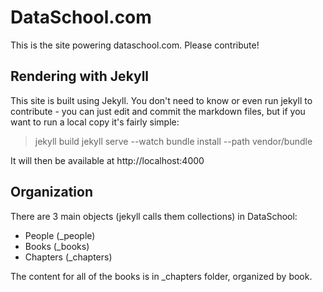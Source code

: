 # DataSchool.com

This is the site powering dataschool.com.  Please contribute!

## Rendering with Jekyll

This site is built using Jekyll.  You don't need to know or even run jekyll to
contribute - you can just edit and commit the markdown files, but if you want to
run a local copy it's fairly simple:

> jekyll build
> jekyll serve --watch
> bundle install --path vendor/bundle

It will then be available at http://localhost:4000


## Organization

There are 3 main objects (jekyll calls them collections) in DataSchool:

 - People (_people)
 - Books (_books)
 - Chapters (_chapters)

The content for all of the books is in _chapters folder, organized by book.
